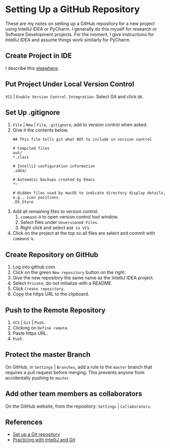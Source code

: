 # Setting Up a GitHub Repository
These are my notes on setting up a GitHub repository for a new project using IntelliJ IDEA or PyCharm. I generally do this myself for research or Software Development projects. For the moment, I give instructions for IntelliJ IDEA and assume things work similarly for PyCharm.
## Create Project in IDE
I describe this [elsewhere](intellij_idea).
## Put Project Under Local Version Control
`VCS` | `Enable Version Control Integration`. Select Git and click `OK`.
## Set Up .gitignore
1. `File` | `New` | `File`, `.gitignore`, add to version control when asked.
1. Give it the contents below.
   ```
   ## This file tells git what NOT to include in version control

   # Compiled files
   out/
   *.class

   # IntelliJ configuration information
   .idea/

   # Automatic backups created by Emacs
   *~

   # Hidden files used by macOS to indicate directory display details, e.g., icon positions
   .DS_Store
   ```
1. Add all remaining files to version control.
   1. `command-9` to open version control tool window.
   1. Select files under `Unversioned Files`.
   1. Right click and select `Add to VCS`.
1. Click on the project at the top so all files are select and commit with `command-k`.

## Create Repository on GitHub
1. Log into github.com.
1. Click on the green `New repository` button on the right.
1. Give the new repository the same name as the IntelliJ IDEA project.
1. Select `Private`; do not initialize with a README.
1. Click `Create repository`.
1. Copy the https URL to the clipboard.
## Push to the Remote Repository
1. `VCS` | `Git` | `Push`.
1. Clicking on `Define remote`.
1. Paste https URL.
1. `Push`.
## Protect the master Branch
On GitHub, in `Settings` | `Branches`, add a rule to the `master` branch that requires a pull request before merging. This prevents anyone from accidentally pushing to `master`.
## Add other team members as collaborators
On the GitHub website, from the repository: `Settings` | `Collaborators`.
## References
- [Set up a Git repository](https://www.jetbrains.com/help/idea/set-up-a-git-repository.html)
- [Practicing with IntelliJ and Git](https://gist.github.com/bgun/c7447ab0906517221b6b)

